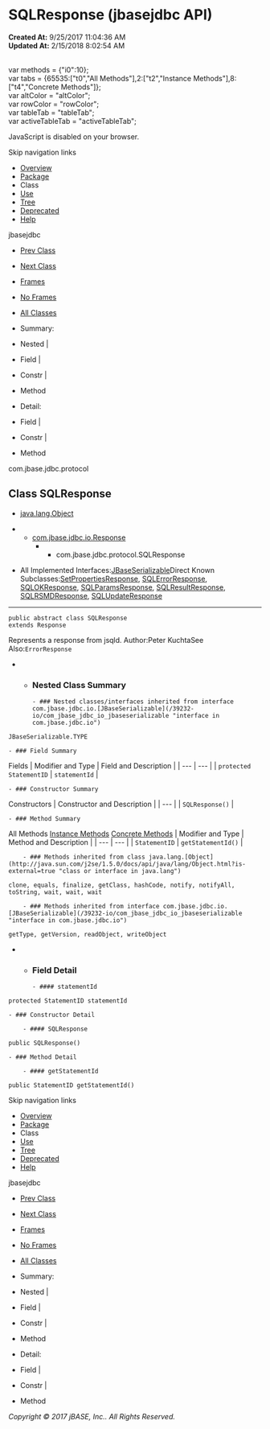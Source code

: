 # SQLResponse (jbasejdbc   API)

**Created At:** 9/25/2017 11:04:36 AM  
**Updated At:** 2/15/2018 8:02:54 AM  

<!--<br>    try {<br>        if (location.href.indexOf('is-external=true') == -1) {<br>            parent.document.title="SQLResponse (jbasejdbc   API)";<br>        }<br>    }<br>    catch(err) {<br>    }<br>//--><br>var methods = {"i0":10};<br>var tabs = {65535:["t0","All Methods"],2:["t2","Instance Methods"],8:["t4","Concrete Methods"]};<br>var altColor = "altColor";<br>var rowColor = "rowColor";<br>var tableTab = "tableTab";<br>var activeTableTab = "activeTableTab";
JavaScript is disabled on your browser.

Skip navigation links

- [Overview](../../../../overview-summary.html)
- [Package](/39240-protocol/com_jbase_jdbc_protocol_package-summary)
- Class
- [Use](/39241-class-use/com_jbase_jdbc_protocol_class-use_sqlresponse)
- [Tree](/39240-protocol/com_jbase_jdbc_protocol_package-tree)
- [Deprecated](../../../../deprecated-list.html)
- [Help](../../../../help-doc.html)


jbasejdbc <br>

- [Prev Class](/39240-protocol/com_jbase_jdbc_protocol_SQLRequest "class in com.jbase.jdbc.protocol")
- [Next Class](/39240-protocol/com_jbase_jdbc_protocol_SQLResultResponse "class in com.jbase.jdbc.protocol")


- [Frames](../../../../index.html?com/jbase/jdbc/protocol//39240-protocol/com_jbase_jdbc_protocol_SQLResponse)
- [No Frames](/39240-protocol/com_jbase_jdbc_protocol_SQLResponse)


- [All Classes](../../../../allclasses-noframe.html)


<!--<br>  allClassesLink = document.getElementById("allclasses\_navbar\_top");<br>  if(window==top) {<br>    allClassesLink.style.display = "block";<br>  }<br>  else {<br>    allClassesLink.style.display = "none";<br>  }<br>  //-->

- Summary:
- Nested |
- Field |
- Constr |
- Method


- Detail:
- Field |
- Constr |
- Method

com.jbase.jdbc.protocol

## Class SQLResponse

- [java.lang.Object](http://java.sun.com/j2se/1.5.0/docs/api/java/lang/Object.html?is-external=true "class or interface in java.lang")
- - [com.jbase.jdbc.io.Response](/39232-io/com_jbase_jdbc_io_response "class in com.jbase.jdbc.io")
    - - com.jbase.jdbc.protocol.SQLResponse


- All Implemented Interfaces:[JBaseSerializable](/39232-io/com_jbase_jdbc_io_jbaseserializable "interface in com.jbase.jdbc.io")Direct Known Subclasses:[SetPropertiesResponse](/39240-protocol/com_jbase_jdbc_protocol_SetPropertiesResponse "class in com.jbase.jdbc.protocol"), [SQLErrorResponse](/39240-protocol/com_jbase_jdbc_protocol_SQLErrorResponse "class in com.jbase.jdbc.protocol"), [SQLOKResponse](/39240-protocol/com_jbase_jdbc_protocol_SQLOKResponse "class in com.jbase.jdbc.protocol"), [SQLParamsResponse](/39240-protocol/com_jbase_jdbc_protocol_SQLParamsResponse "class in com.jbase.jdbc.protocol"), [SQLResultResponse](/39240-protocol/com_jbase_jdbc_protocol_SQLResultResponse "class in com.jbase.jdbc.protocol"), [SQLRSMDResponse](/39240-protocol/com_jbase_jdbc_protocol_SQLRSMDResponse "class in com.jbase.jdbc.protocol"), [SQLUpdateResponse](/39240-protocol/com_jbase_jdbc_protocol_SQLUpdateResponse "class in com.jbase.jdbc.protocol")
* * *


```
public abstract class SQLResponse
extends Response
```

Represents a response from jsqld.
Author:Peter KuchtaSee Also:`ErrorResponse`

- - ### Nested Class Summary

        - ### Nested classes/interfaces inherited from interface com.jbase.jdbc.io.[JBaseSerializable](/39232-io/com_jbase_jdbc_io_jbaseserializable "interface in com.jbase.jdbc.io")
`JBaseSerializable.TYPE`


    - ### Field Summary


Fields | Modifier and Type | Field and Description |
| --- | --- |
| `protected StatementID` | `statementId`  |


    - ### Constructor Summary


Constructors | Constructor and Description |
| --- |
| `SQLResponse()`  |


    - ### Method Summary


All Methods [Instance Methods](javascript:show%282%29;) [Concrete Methods](javascript:show%288%29;) | Modifier and Type | Method and Description |
| --- | --- |
| `StatementID` | `getStatementId()`  |


        - ### Methods inherited from class java.lang.[Object](http://java.sun.com/j2se/1.5.0/docs/api/java/lang/Object.html?is-external=true "class or interface in java.lang")
`clone, equals, finalize, getClass, hashCode, notify, notifyAll, toString, wait, wait, wait`


        - ### Methods inherited from interface com.jbase.jdbc.io.[JBaseSerializable](/39232-io/com_jbase_jdbc_io_jbaseserializable "interface in com.jbase.jdbc.io")
`getType, getVersion, readObject, writeObject`

- - ### Field Detail

        - #### statementId

```
protected StatementID statementId
```


    - ### Constructor Detail

        - #### SQLResponse

```
public SQLResponse()
```


    - ### Method Detail

        - #### getStatementId

```
public StatementID getStatementId()
```

Skip navigation links

- [Overview](../../../../overview-summary.html)
- [Package](/39240-protocol/com_jbase_jdbc_protocol_package-summary)
- Class
- [Use](/39241-class-use/com_jbase_jdbc_protocol_class-use_sqlresponse)
- [Tree](/39240-protocol/com_jbase_jdbc_protocol_package-tree)
- [Deprecated](../../../../deprecated-list.html)
- [Help](../../../../help-doc.html)


jbasejdbc <br>

- [Prev Class](/39240-protocol/com_jbase_jdbc_protocol_SQLRequest "class in com.jbase.jdbc.protocol")
- [Next Class](/39240-protocol/com_jbase_jdbc_protocol_SQLResultResponse "class in com.jbase.jdbc.protocol")


- [Frames](../../../../index.html?com/jbase/jdbc/protocol//39240-protocol/com_jbase_jdbc_protocol_SQLResponse)
- [No Frames](/39240-protocol/com_jbase_jdbc_protocol_SQLResponse)


- [All Classes](../../../../allclasses-noframe.html)


<!--<br>  allClassesLink = document.getElementById("allclasses\_navbar\_bottom");<br>  if(window==top) {<br>    allClassesLink.style.display = "block";<br>  }<br>  else {<br>    allClassesLink.style.display = "none";<br>  }<br>  //-->

- Summary:
- Nested |
- Field |
- Constr |
- Method


- Detail:
- Field |
- Constr |
- Method

*Copyright © 2017 jBASE, Inc.. All Rights Reserved.*
